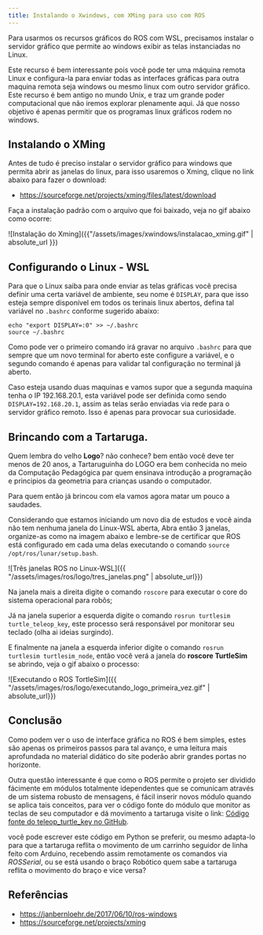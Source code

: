 ```yaml
---
title: Instalando o Xwindows, com XMing para uso com ROS
---
```


Para usarmos os recursos gráficos do ROS com WSL, precisamos instalar o servidor gráfico que permite ao windows exibir as telas instanciadas no Linux. 

<!--more-->

Este recurso é bem interessante pois você pode ter uma máquina remota Linux e configura-la para enviar todas as interfaces gráficas para outra maquina remota seja windows ou mesmo linux com outro servidor gráfico. Este recurso é bem antigo no mundo Unix, e traz um grande poder computacional que não iremos explorar plenamente aqui. Já que nosso objetivo é apenas permitir que os programas linux gráficos rodem no windows.

## Instalando o XMing

Antes de tudo é preciso instalar o servidor gráfico para windows que permita abrir as janelas do linux, para isso usaremos o Xming, clique no link abaixo para fazer o download:

* https://sourceforge.net/projects/xming/files/latest/download

Faça a instalação padrão com o arquivo que foi baixado, veja no gif abaixo como ocorre:

![Instalação do Xming]({{"/assets/images/xwindows/instalacao_xming.gif" | absolute_url }})

## Configurando o Linux - WSL

Para que o Linux saiba para onde enviar as telas gráficas você precisa definir uma certa variável de ambiente, seu nome é `DISPLAY`, para que isso esteja sempre disponível em todos os terinais linux abertos, defina tal variável no `.bashrc` conforme sugerido abaixo:

```
echo "export DISPLAY=:0" >> ~/.bashrc
source ~/.bashrc
```

Como pode ver o primeiro comando irá gravar no arquivo `.bashrc` para que sempre que um novo terminal for aberto este configure a variável, e o segundo comando é apenas para validar tal configuração no terminal já aberto.

Caso esteja usando duas maquinas e vamos supor que a segunda maquina tenha o IP 192.168.20.1, esta variável pode ser definida como sendo `DISPLAY=192.168.20.1`, assim as telas serão enviadas via rede para o servidor gráfico remoto. Isso é apenas para provocar sua curiosidade.

## Brincando com a Tartaruga.

Quem lembra do velho **Logo**? não conhece? bem então você deve ter menos de 20 anos, a Tartaruguinha do LOGO era bem conhecida no meio da Computação Pedagógica par quem ensinava introdução a programação e principios da geometria para crianças usando o computador.

Para quem então já brincou com ela vamos agora matar um pouco a saudades.

Considerando que estamos iniciando um novo dia de estudos e você ainda não tem nenhuma janela do Linux-WSL aberta, Abra então 3 janelas, organize-as como na imagem abaixo e lembre-se de certificar que ROS está configurado em cada uma delas executando o comando `source /opt/ros/lunar/setup.bash`.

![Três janelas ROS no Linux-WSL]({{ "/assets/images/ros/logo/tres_janelas.png" | absolute_url}})

Na janela mais a direita digite o comando `roscore` para executar o core do sistema operacional para robôs;

Já na janela superior a esquerda digite o comando `rosrun turtlesim turtle_teleop_key`, este processo será responsável por monitorar seu teclado (olha ai ideias surgindo).

E finalmente na janela a esquerda inferior digite o comando `rosrun turtlesim turtlesim_node`, então você verá a janela do **roscore TurtleSim** se abrindo, veja o gif abaixo o processo:

![Executando o ROS TortleSim]({{ "/assets/images/ros/logo/executando_logo_primeira_vez.gif" | absolute_url}})

## Conclusão

Como podem ver o uso de interface gráfica no ROS é bem simples, estes são apenas os primeiros passos para tal avanço, e uma leitura mais aprofundada no material didático do site poderão abrir grandes portas no horizonte.

Outra questão interessante é que como o ROS permite o projeto ser dividido fácimente em módulos totalmente idependentes que se comunicam através de um sistema robusto de mensagens, é fácil inserir novos módulo quando se aplica tais conceitos, para ver o código fonte do módulo que monitor as teclas de seu computador e dá movimento a tartaruga visite o link: [Código fonte do teleop_turtle_key no GitHub](https://github.com/ros/ros_tutorials/blob/2b1de43ba413bf59bbb7eb0578bf79e1721049de/turtlesim/tutorials/teleop_turtle_key.cpp).

você pode escrever este código em Python se preferir, ou mesmo adapta-lo para que a tartaruga reflita o movimento de um carrinho seguidor de linha feito com Arduino, recebendo assim remotamente os comandos via *ROSSerial*, ou se está usando o braço Robótico quem sabe a tartaruga reflita o movimento do braço e vice versa?


## Referências

* https://janbernloehr.de/2017/06/10/ros-windows
* https://sourceforge.net/projects/xming